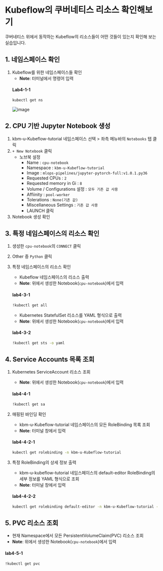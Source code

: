 # Kubeflow의 쿠버네티스 리소스 확인해보기
쿠버네티스 위에서 동작하는 Kubeflow의 리소스들이 어떤 것들이 있는지 확인해 보는 실습입니다.

## 1. 네임스페이스 확인 

1. Kubeflow를 위한 네임스페이스들 확인
   - **Note**: 터미널에서 명령어 입력
   #### **Lab4-1-1**
   ```bash
   kubectl get ns
   ```
   ![image](https://github.com/KOlizer/tutorial/assets/127844467/c8476ac8-462d-4379-9d06-fa315811398a)


## 2. CPU 기반 Jupyter Notebook 생성

1. kbm-u-Kubeflow-tutorial 네임스페이스 선택 > 좌측 메뉴바의 `Notebooks` 탭 클릭 
2. `+ New Notebook` 클릭
   - 노브북 설정
     - Name : `cpu-notebook`
     - Namespace : `kbm-u-Kubeflow-tutorial`
     - Image : `mlops-pipelines/jupyter-pytorch-full:v1.0.1.py36`
     - Requested CPUs : `2`
     - Requested memory in Gi : `8`
     - Volume / Configurations 설정 : `모두 기존 값 사용`
     - Affiinity : `pool-worker` 
     - Tolerations : `None(기존 값)` 
     - Miscellaneous Settings :  `기존 값 사용`
     - LAUNCH 클릭
3. Notebook 생성 확인


## 3. 특정 네임스페이스의 리소스 확인

1. 생성한 `cpu-notebook`의 `CONNECT` 클릭
2. Other 중 `Python` 클릭
3. 특정 네임스페이스의 리소스 확인
   - Kubeflow 네임스페이스의 리소스 출력
   - **Note**: 위에서 생성한 Notebook(`cpu-notebook`)에서 입력
   #### **lab4-3-1**
   ```bash
   !kubectl get all
   ```

   - Kubernetes StatefulSet 리소스를 YAML 형식으로 출력
   - **Note**: 위에서 생성한 Notebook(`cpu-notebook`)에서 입력
   #### **lab4-3-2**
   ```bash
   !kubectl get sts -o yaml
   ```

## 4. Service Accounts 목록 조회

1. Kubernetes ServiceAccount 리소스 조회
   - **Note**: 위에서 생성한 Notebook(`cpu-notebook`)에서 입력
   #### **lab4-4-1**
   ```bash
   !kubectl get sa
   ```
3. 매핑된 바인딩 확인
   - kbm-u-Kubeflow-tutorial 네임스페이스의 모든 RoleBinding 목록 조회
   - **Note**: 터미널 창에서 입력
   #### **lab4-4-2-1**
   ```bash
   kubectl get rolebinding -n kbm-u-Kubeflow-tutorial
   ```

4. 특정 RoleBinding의 상세 정보 출력
   - kbm-u-kubeflow-tutorial 네임스페이스의 default-editor RoleBinding의 세부 정보를 YAML 형식으로 조회
   - **Note**: 터미널 창에서 입력
   #### **lab4-4-2-2**
   ```bash
   kubectl get rolebinding default-editor -n kbm-u-Kubeflow-tutorial -o yaml
   ```

## 5. PVC 리소스 조회
   - 현재 Namespace에서 모든 PersistentVolumeClaim(PVC) 리소스 조회
   - **Note**: 위에서 생성한 Notebook(`cpu-notebook`)에서 입력
   #### **lab4-5-1**
   ```bash
   !kubectl get pvc
   ```
